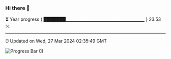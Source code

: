 ### Hi there 👋

⏳ Year progress { ███████▁▁▁▁▁▁▁▁▁▁▁▁▁▁▁▁▁▁▁▁▁▁▁ } 23.53 %

---

⏰ Updated on Wed, 27 Mar 2024 02:35:49 GMT

![Progress Bar CI](https://github.com/IshwaranRudhara/GIT-ACTION/workflows/Progress%20Bar%20CI/badge.svg)

